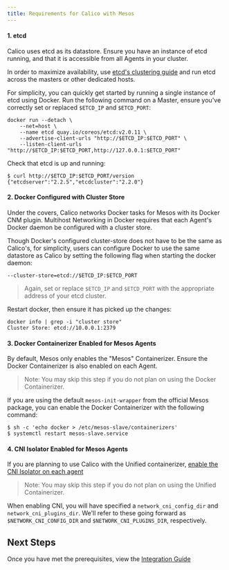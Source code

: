 ```yaml
---
title: Requirements for Calico with Mesos
---
```


#### 1. etcd

Calico uses etcd as its datastore. Ensure you have an instance of etcd running,
and that it is accessible from all Agents in your cluster.

In order to maximize availability, use [etcd's clustering guide](https://coreos.com/os/docs/latest/cluster-architectures.html)
and run etcd across the masters or other dedicated hosts.

For simplicity, you can quickly get started by running a single instance of etcd
using Docker. Run the following command on a Master, ensure you've correctly set
or replaced `$ETCD_IP` and `$ETCD_PORT`:

```shell
docker run --detach \
	--net=host \
	--name etcd quay.io/coreos/etcd:v2.0.11 \
	--advertise-client-urls "http://$ETCD_IP:$ETCD_PORT" \
	--listen-client-urls "http://$ETCD_IP:$ETCD_PORT,http://127.0.0.1:$ETCD_PORT"
```

Check that etcd is up and running:

```shell
$ curl http://$ETCD_IP:$ETCD_PORT/version
{"etcdserver":"2.2.5","etcdcluster":"2.2.0"}
```

#### 2. Docker Configured with Cluster Store

Under the covers, Calico networks Docker tasks for Mesos with its Docker CNM
plugin. Multihost Networking in Docker requires that each Agent's Docker daemon
be configured with a cluster store.

Though Docker's configured cluster-store does not have to be the same as
Calico's, for simplicity, users can configure Docker to use the same datastore
as Calico by setting the following flag when starting the docker daemon:

```shell
--cluster-store=etcd://$ETCD_IP:$ETCD_PORT
```

>Again, set or replace `$ETCD_IP` and `$ETCD_PORT` with the appropriate address of your
etcd cluster.

Restart docker, then ensure it has picked up the changes:

```
docker info | grep -i "cluster store"
Cluster Store: etcd://10.0.0.1:2379
```

#### 3. Docker Containerizer Enabled for Mesos Agents

By default, Mesos only enables the "Mesos" Containerizer. Ensure
the Docker Containerizer is also enabled on each Agent.

>Note: You may skip this step if you do not plan on using the Docker Containerizer.

If you are using the default `mesos-init-wrapper` from the official Mesos package,
you can enable the Docker Containerizer with the following command:

```shell
$ sh -c 'echo docker > /etc/mesos-slave/containerizers'
$ systemctl restart mesos-slave.service
```

#### 4. CNI Isolator Enabled for Mesos Agents

If you are planning to use Calico with the Unified containerizer,
[enable the CNI Isolator on each agent](http://mesos.apache.org/documentation/latest/cni/#usage)

>Note: You may skip this step if you do not plan on using the Unified Containerizer.

When enabling CNI, you will have specified a `network_cni_config_dir`
and `network_cni_plugins_dir`. We'll refer to these going forward as
`$NETWORK_CNI_CONFIG_DIR` and `$NETWORK_CNI_PLUGINS_DIR`, respectively.

## Next Steps

Once you have met the prerequisites, view the [Integration Guide](integration)

[slack]: https://slack.projectcalico.org
